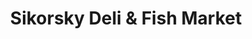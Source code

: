 ---
title: "Sikorsky Deli & Fish Market"
url: /indian-rocks-beach/sikorsky-deli-und-fish-market/
shop: Feinkost
---